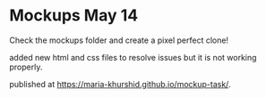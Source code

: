 # Mockups May 14

Check the mockups folder and create a pixel perfect clone!

added new html and css files to resolve issues but it is not working properly.

published at https://maria-khurshid.github.io/mockup-task/.
